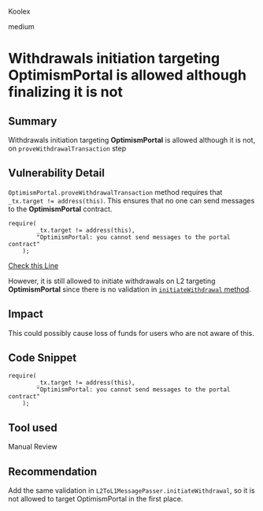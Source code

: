 Koolex

medium

# Withdrawals initiation targeting **OptimismPortal** is allowed although finalizing it is not

## Summary
Withdrawals initiation targeting **OptimismPortal** is allowed although it is not, on `proveWithdrawalTransaction` step

## Vulnerability Detail
`OptimismPortal.proveWithdrawalTransaction` method requires that ` _tx.target != address(this)`. This ensures that no one can send messages to the **OptimismPortal** contract.
```solidity
require(
		_tx.target != address(this),
		"OptimismPortal: you cannot send messages to the portal contract"
	);
```

[Check this Line](https://github.com/sherlock-audit/2023-03-optimism/blob/main/optimism/packages/contracts-bedrock/contracts/L1/OptimismPortal.sol#L241)

However, it is still allowed to initiate withdrawals on L2 targeting **OptimismPortal** since there is no validation in [`initiateWithdrawal` method](https://github.com/sherlock-audit/2023-03-optimism/blob/main/optimism/packages/contracts-bedrock/contracts/L2/L2ToL1MessagePasser.sol#L98).


## Impact
This could possibly cause loss of funds for users who are not aware of this.


## Code Snippet


```solidity
require(
		_tx.target != address(this),
		"OptimismPortal: you cannot send messages to the portal contract"
	);
```



## Tool used

Manual Review

## Recommendation

 
 Add the same validation in `L2ToL1MessagePasser.initiateWithdrawal`, so it is not allowed to target OptimismPortal in the first place.
  